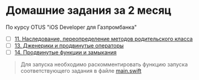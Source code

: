 # Домашние задания за 2 месяц

По курсу OTUS "iOS Developer для Газпромбанка"

- [ ] [11. Наследование, переопределение методов родительского класса](OTUS-HW-2/Task-11.swift)
- [ ] [13. Дженерики и продвинутые операторы](OTUS-HW-2/Task-13.swift)
- [ ] [14. Продвинутые функции и замыкания](OTUS-HW-2/Task-14.swift)

> Для запуска необходимо раскомментировать функцию запуска соответствующего задания в файле [main.swift](OTUS-HW-2/main.swift)
